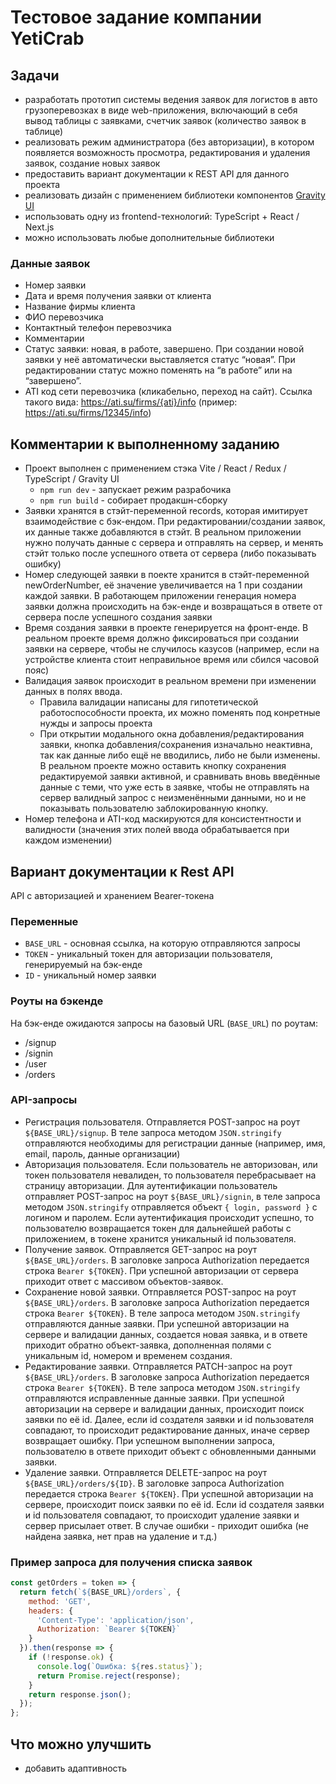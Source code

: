 # Тестовое задание компании YetiCrab

## Задачи

- разработать прототип системы ведения заявок для логистов в авто грузоперевозках в виде web-приложения, включающий в себя вывод таблицы с заявками, счетчик заявок (количество заявок в таблице)
- реализовать режим администратора (без авторизации), в котором появляется возможность просмотра, редактирования и удаления заявок, создание новых заявок
- предоставить вариант документации к REST API для данного проекта
- реализовать дизайн с применением библиотеки компонентов [Gravity UI](https://gravity-ui.com/)
- использовать одну из frontend-технологий: TypeScript + React / Next.js
- можно использовать любые дополнительные библиотеки

### Данные заявок

- Номер заявки
- Дата и время получения заявки от клиента
- Название фирмы клиента
- ФИО перевозчика
- Контактный телефон перевозчика
- Комментарии
- Статус заявки: новая, в работе, завершено. При создании новой заявки у неё автоматически выставляется статус “новая”. При редактировании статус можно поменять на “в работе” или на “завершено”.
- ATI код сети перевозчика (кликабельно, переход на сайт). Ссылка такого вида: https://ati.su/firms/{ati}/info (пример: https://ati.su/firms/12345/info)

## Комментарии к выполненному заданию

- Проект выполнен с применением стэка Vite / React / Redux / TypeScript / Gravity UI
  - `npm run dev` - запускает режим разрабочика
  - `npm run build` - собирает продакшн-сборку
- Заявки хранятся в стэйт-переменной records, которая имитирует взаимодействие с бэк-ендом. При редактировании/создании заявок, их данные также добавляются в стэйт. В реальном приложении нужно получать данные с сервера и отправлять на сервер, и менять стэйт только после успешного ответа от сервера (либо показывать ошибку)
- Номер следующей заявки в поекте хранится в стэйт-переменной newOrderNumber, её значение увеличивается на 1 при создании каждой заявки. В работающем приложении генерация номера заявки должна происходить на бэк-енде и возвращаться в ответе от сервера после успешного создания заявки
- Время создания заявки в проекте генерируется на фронт-енде. В реальном проекте время должно фиксироваться при создании заявки на сервере, чтобы не случилось казусов (например, если на устройстве клиента стоит неправильное время или сбился часовой пояс)
- Валидация заявок происходит в реальном времени при изменении данных в полях ввода.
  - Правила валидации написаны для гипотетической работоспособности проекта, их можно поменять под конретные нужды и запросы проекта
  - При открытии модального окна добавления/редактирования заявки, кнопка добавления/сохранения изначально неактивна, так как данные либо ещё не вводились, либо не были изменены. В реальном проекте можно оставить кнопку сохранения редактируемой заявки активной, и сравнивать вновь введённые данные с теми, что уже есть в заявке, чтобы не отправлять на сервер валидный запрос с неизменёнными данными, но и не показывать пользователю заблокированную кнопку.
- Номер телефона и ATI-код маскируются для консистентности и валидности (значения этих полей ввода обрабатывается при каждом изменении)

## Вариант документации к Rest API

API с авторизацией и хранением Bearer-токена

### Переменные

- `BASE_URL` - основная ссылка, на которую отправляются запросы
- `TOKEN` - уникальный токен для авторизации пользователя, генерируемый на бэк-енде
- `ID` - уникальный номер заявки

### Роуты на бэкенде

На бэк-енде ожидаются запросы на базовый URL (`BASE_URL`) по роутам:

- /signup
- /signin
- /user
- /orders

### API-запросы

- Регистрация пользователя. Отправляется POST-запрос на роут `${BASE_URL}/signup`. В теле запроса методом `JSON.stringify` отправляются необходимы для регистрации данные (например, имя, email, пароль, данные организации)
- Авторизация пользователя. Если пользователь не авторизован, или токен пользователя невалиден, то пользователя перебрасывает на страницу авторизации. Для аутентификации пользователь отправляет POST-запрос на роут `${BASE_URL}/signin`, в теле запроса методом `JSON.stringify` отправляется объект `{ login, password }` с логином и паролем. Если аутентификация происходит успешно, то пользователю возвращается токен для дальнейшей работы с приложением, в токене хранится уникальный id пользователя.
- Получение заявок. Отправляется GET-запрос на роут `${BASE_URL}/orders`. В заголовке запроса Authorization передается строка `Bearer ${TOKEN}`. При успешной авторизации от сервера приходит ответ с массивом объектов-заявок.
- Сохранение новой заявки. Отправляется POST-запрос на роут `${BASE_URL}/orders`. В заголовке запроса Authorization передается строка `Bearer ${TOKEN}`. В теле запроса методом `JSON.stringify` отправляются данные заявки. При успешной авторизации на сервере и валидации данных, создается новая заявка, и в ответе приходит обратно объект-заявка, дополненная полями с уникальным id, номером и временем создания.
- Редактирование заявки. Отправляется PATCH-запрос на роут `${BASE_URL}/orders`. В заголовке запроса Authorization передается строка `Bearer ${TOKEN}`. В теле запроса методом `JSON.stringify` отправляются исправленные данные заявки. При успешной авторизации на сервере и валидации данных, происходит поиск заявки по её id. Далее, если id создателя заявки и id пользователя совпадают, то происходит редактирование данных, иначе сервер возвращает ошибку. При успешном выполнении запроса, пользователю в ответе приходит объект с обновленными данными заявки.
- Удаление заявки. Отправляется DELETE-запрос на роут `${BASE_URL}/orders/${ID}`. В заголовке запроса Authorization передается строка `Bearer ${TOKEN}`. При успешной авторизации на сервере, происходит поиск заявки по её id. Если id создателя заявки и id пользователя совпадают, то происходит удаление заявки и сервер присылает ответ. В случае ошибки - приходит ошибка (не найдена заявка, нет прав на удаление и т.д.)

### Пример запроса для получения списка заявок

```javascript
const getOrders = token => {
  return fetch(`${BASE_URL}/orders`, {
    method: 'GET',
    headers: {
      'Content-Type': 'application/json',
      Authorization: `Bearer ${TOKEN}`
    }
  }).then(response => {
    if (!response.ok) {
      console.log(`Ошибка: ${res.status}`);
      return Promise.reject(response);
    }
    return response.json();
  });
};
```

## Что можно улучшить

- добавить адаптивность
